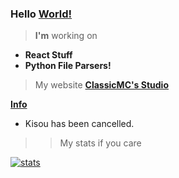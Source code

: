 ### Hello <a href="">World!</a>
> <b>I'm</b> working on
- <b>React Stuff</b>
- <b>Python File Parsers!</b>
> My website **[ClassicMC's Studio](https://classicmc-studios.github.io/)**

<b><a href="">Info</a></b>
- Kisou has been cancelled.

>> My stats if you care

[![stats](https://github-readme-stats.vercel.app/api?username=ClassicMC-Studios&include_all_commits=true&show_icons=true&theme=graywhite&count_private=true_PAT_1)](#)
